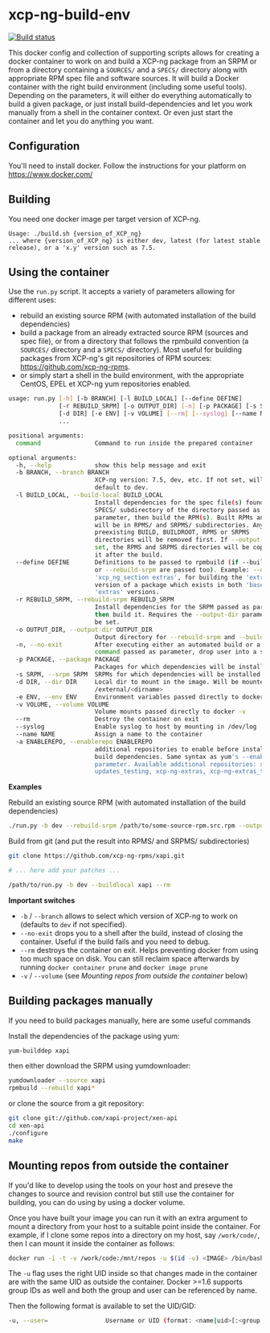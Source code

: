 # xcp-ng-build-env

[![Build status][travis-badge]][travis-url]

This docker config and collection of supporting scripts allows for creating
a docker container to work on and build a XCP-ng package from an SRPM or from
a directory containing a `SOURCES/` and a `SPECS/` directory along with appropriate
RPM spec file and software sources.
It will build a Docker container with the right build environment (including some
useful tools).
Depending on the parameters, it will either do everything automatically to build a
given package, or just install build-dependencies and let you work manually from a shell
in the container context. Or even just start the container and let you do anything you
want.

## Configuration

You'll need to install docker. Follow the instructions for your platform on
https://www.docker.com/

## Building

You need one docker image per target version of XCP-ng.

```
Usage: ./build.sh {version_of_XCP_ng}
... where {version_of_XCP_ng} is either dev, latest (for latest stable release), or a 'x.y' version such as 7.5.
```

## Using the container

Use the `run.py` script. It accepts a variety of parameters allowing for different uses:
* rebuild an existing source RPM (with automated installation of the build dependencies)
* build a package from an already extracted source RPM (sources and spec file), or from a directory that follows the rpmbuild convention (a `SOURCES/` directory and a `SPECS/` directory). Most useful for building packages from XCP-ng's git repositories of RPM sources: https://github.com/xcp-ng-rpms.
* or simply start a shell in the build environment, with the appropriate CentOS, EPEL et XCP-ng yum repositories enabled.

```sh
usage: run.py [-h] [-b BRANCH] [-l BUILD_LOCAL] [--define DEFINE]
              [-r REBUILD_SRPM] [-o OUTPUT_DIR] [-n] [-p PACKAGE] [-s SRPM]
              [-d DIR] [-e ENV] [-v VOLUME] [--rm] [--syslog] [--name NAME]
              ...

positional arguments:
  command               Command to run inside the prepared container

optional arguments:
  -h, --help            show this help message and exit
  -b BRANCH, --branch BRANCH
                        XCP-ng version: 7.5, dev, etc. If not set, will
                        default to dev.
  -l BUILD_LOCAL, --build-local BUILD_LOCAL
                        Install dependencies for the spec file(s) found in the
                        SPECS/ subdirectory of the directory passed as
                        parameter, then build the RPM(s). Built RPMs and SRPMs
                        will be in RPMS/ and SRPMS/ subdirectories. Any
                        preexisting BUILD, BUILDROOT, RPMS or SRPMS
                        directories will be removed first. If --output-dir is
                        set, the RPMS and SRPMS directories will be copied to
                        it after the build.
  --define DEFINE       Definitions to be passed to rpmbuild (if --build-local
                        or --rebuild-srpm are passed too). Example: --define
                        'xcp_ng_section extras', for building the 'extras'
                        version of a package which exists in both 'base' and
                        'extras' versions.
  -r REBUILD_SRPM, --rebuild-srpm REBUILD_SRPM
                        Install dependencies for the SRPM passed as parameter,
                        then build it. Requires the --output-dir parameter to
                        be set.
  -o OUTPUT_DIR, --output-dir OUTPUT_DIR
                        Output directory for --rebuild-srpm and --build-local.
  -n, --no-exit         After executing either an automated build or a custom
                        command passed as parameter, drop user into a shell
  -p PACKAGE, --package PACKAGE
                        Packages for which dependencies will be installed
  -s SRPM, --srpm SRPM  SRPMs for which dependencies will be installed
  -d DIR, --dir DIR     Local dir to mount in the image. Will be mounted at
                        /external/<dirname>
  -e ENV, --env ENV     Environment variables passed directly to docker -e
  -v VOLUME, --volume VOLUME
                        Volume mounts passed directly to docker -v
  --rm                  Destroy the container on exit
  --syslog              Enable syslog to host by mounting in /dev/log
  --name NAME           Assign a name to the container
  -a ENABLEREPO, --enablerepo ENABLEREPO
                        additional repositories to enable before installing
                        build dependencies. Same syntax as yum's --enablerepo
                        parameter. Available additional repositories: xcp-ng-
                        updates_testing, xcp-ng-extras, xcp-ng-extras_testing.
```

**Examples**

Rebuild an existing source RPM (with automated installation of the build dependencies)
```sh
./run.py -b dev --rebuild-srpm /path/to/some-source-rpm.src.rpm --output-dir /path/to/output/directory --rm
```

Build from git (and put the result into RPMS/ and SRPMS/ subdirectories)
```sh
git clone https://github.com/xcp-ng-rpms/xapi.git

# ... here add your patches ...

/path/to/run.py -b dev --buildlocal xapi --rm
```

**Important switches**

* `-b` / `--branch` allows to select which version of XCP-ng to work on (defaults to `dev` if not specified).
* `--no-exit` drops you to a shell after the build, instead of closing the container. Useful if the build fails and you need to debug.
* `--rm` destroys the container on exit. Helps preventing docker from using too much space on disk. You can still reclaim space afterwards by running `docker container prune` and `docker image prune`
* `-v` / `--volume` (see *Mounting repos from outside the container* below)


## Building packages manually

If you need to build packages manually, here are some useful commands

Install the dependencies of the package using yum:

```sh
yum-builddep xapi
```

then either download the SRPM using yumdownloader:

```sh
yumdownloader --source xapi
rpmbuild --rebuild xapi*
```

or clone the source from a git repository:

```sh
git clone git://github.com/xapi-project/xen-api
cd xen-api
./configure
make
```

## Mounting repos from outside the container
If you'd like to develop using the tools on your host and preseve the changes
to source and revision control but still use the container for building, you
can do using by using a docker volume.

Once you have built your image you can run it with an extra argument to mount
a directory from your host to a suitable point inside the container. For
example, if I clone some repos into a directory on my host, say `/work/code/`,
then I can mount it inside the container as follows:

```sh
docker run -i -t -v /work/code:/mnt/repos -u $(id -u) <IMAGE> /bin/bash
```

The `-u` flag uses the right UID inside so that changes made in the container
are with the same UID as outside the container. Docker >=1.6 supports group IDs
as well and both the group and user can be referenced by name.

Then the following format is available to set the UID/GID:

```sh
-u, --user=                Username or UID (format: <name|uid>[:<group|gid>])
```

[travis-badge]: https://travis-ci.org/xcp-ng/xcp-ng-build-env.png?branch=master
[travis-url]: https://travis-ci.org/xcp-ng/xcp-ng-build-env

